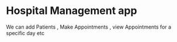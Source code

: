 # Hospital Management app
We can add Patients , Make Appointments , view Appointments for a specific day etc

